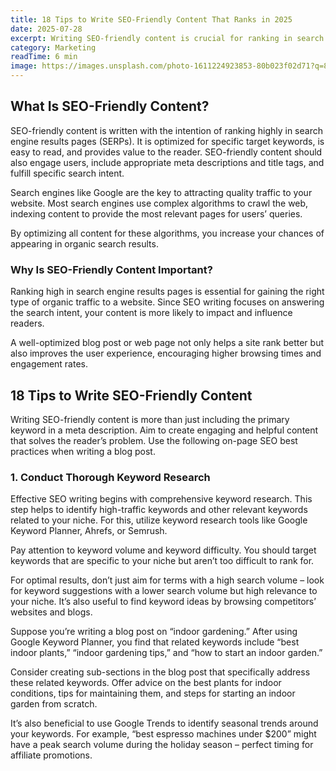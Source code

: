 ```yaml
---
title: 18 Tips to Write SEO-Friendly Content That Ranks in 2025
date: 2025-07-28
excerpt: Writing SEO-friendly content is crucial for ranking in search engines and attracting readers. However, it can be confusing to know where to start, especially if you’re a beginner. In this article, we guide you through the process of how to write SEO-friendly content that not only ranks well in search results, but also resonates with your target audience. We’ll cover fundamental SEO techniques from keyword optimization and on-page SEO writing to advanced tips on technical SEO. With these SEO best practices, you’ll learn how to write SEO-friendly blog posts and articles optimized for both readers and search engines.
category: Marketing
readTime: 6 min
image: https://images.unsplash.com/photo-1611224923853-80b023f02d71?q=80&w=1400&auto=format&fit=crop
---
```


## What Is SEO-Friendly Content?

SEO-friendly content is written with the intention of ranking highly in search engine results pages (SERPs). It is optimized for specific target keywords, is easy to read, and provides value to the reader. SEO-friendly content should also engage users, include appropriate meta descriptions and title tags, and fulfill specific search intent.

Search engines like Google are the key to attracting quality traffic to your website. Most search engines use complex algorithms to crawl the web, indexing content to provide the most relevant pages for users’ queries.

By optimizing all content for these algorithms, you increase your chances of appearing in organic search results.

### Why Is SEO-Friendly Content Important?

Ranking high in search engine results pages is essential for gaining the right type of organic traffic to a website. Since SEO writing focuses on answering the search intent, your content is more likely to impact and influence readers.

A well-optimized blog post or web page not only helps a site rank better but also improves the user experience, encouraging higher browsing times and engagement rates.

## 18 Tips to Write SEO-Friendly Content

Writing SEO-friendly content is more than just including the primary keyword in a meta description. Aim to create engaging and helpful content that solves the reader’s problem. Use the following on-page SEO best practices when writing a blog post.

### 1. Conduct Thorough Keyword Research

Effective SEO writing begins with comprehensive keyword research. This step helps to identify high-traffic keywords and other relevant keywords related to your niche. For this, utilize keyword research tools like Google Keyword Planner, Ahrefs, or Semrush.

Pay attention to keyword volume and keyword difficulty. You should target keywords that are specific to your niche but aren’t too difficult to rank for.

For optimal results, don’t just aim for terms with a high search volume – look for keyword suggestions with a lower search volume but high relevance to your niche. It’s also useful to find keyword ideas by browsing competitors’ websites and blogs.

Suppose you’re writing a blog post on “indoor gardening.” After using Google Keyword Planner, you find that related keywords include “best indoor plants,” “indoor gardening tips,” and “how to start an indoor garden.”

Consider creating sub-sections in the blog post that specifically address these related keywords. Offer advice on the best plants for indoor conditions, tips for maintaining them, and steps for starting an indoor garden from scratch.

It’s also beneficial to use Google Trends to identify seasonal trends around your keywords. For example, “best espresso machines under $200” might have a peak search volume during the holiday season – perfect timing for affiliate promotions.
